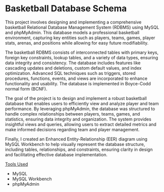 # Basketball Database Schema

This project involves designing and implementing a comprehensive basketball Relational Database Management System (RDBMS) using MySQL and phpMyAdmin. This database models a professional basketball environment, capturing key entities such as players, teams, games, player stats, arenas, and positions while allowing for easy future modifiability.

The basketball RDBMS consists of interconnected tables with primary keys, foreign key constraints, lookup tables, and a variety of data types, ensuring data integrity and consistency. The database includes features like cascading updates and deletions, custom default values, and index optimization. Advanced SQL techniques such as triggers, stored procedures, functions, events, and views are incorporated to enhance functionality and usability. The database is implemented in Boyce-Codd normal form (BCNF).

The goal of the project is to design and implement a robust basketball database that enables users to efficiently view and analyze player and team performance. By leveraging phpMyAdmin, the database was structured to handle complex relationships between players, teams, games, and statistics, ensuring data integrity and organization. The system provides insightful views and queries, allowing users to extract detailed metrics and make informed decisions regarding team and player management.

Finally, I created an Enhanced Entity-Relationship (EER) diagram using MySQL Workbench to help visually represent the database structure, including tables, relationships, and constraints, ensuring clarity in design and facilitating effective database implementation.

<ins>Tools Used<ins>
- MySQL
- MySQL Workbench
- phpMyAdmin
